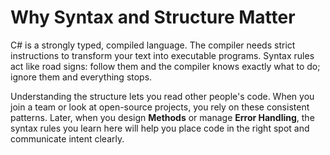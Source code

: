 # Why Syntax and Structure Matter

C# is a strongly typed, compiled language. The compiler needs strict instructions to transform your text into executable programs. Syntax rules act like road signs: follow them and the compiler knows exactly what to do; ignore them and everything stops.

Understanding the structure lets you read other people's code. When you join a team or look at open-source projects, you rely on these consistent patterns. Later, when you design **Methods** or manage **Error Handling**, the syntax rules you learn here will help you place code in the right spot and communicate intent clearly.
